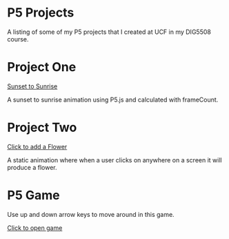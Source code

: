# P5 Projects

A listing of some of my P5 projects that I created at UCF in my DIG5508 course.

# Project One

[Sunset to Sunrise](./sunset)

A sunset to sunrise animation using P5.js and calculated with frameCount.

# Project Two

[Click to add a Flower](./flower)

A static animation where when a user clicks on anywhere on a screen it will produce a flower.

# P5 Game
Use up and down arrow keys to move around in this game.

[Click to open game](./p5game)

